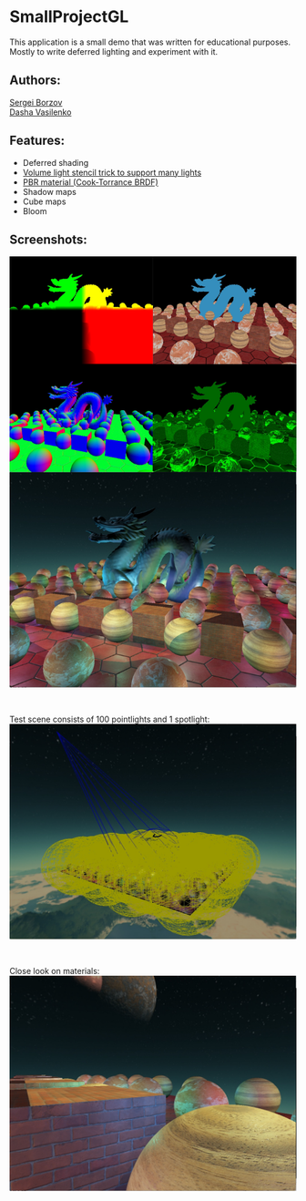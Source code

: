 SmallProjectGL
==============
This application is a small demo that was written for educational purposes. 
Mostly to write deferred lighting and experiment with it.

Authors:
-------
[Sergei Borzov](https://github.com/SergeiBorzov)\
[Dasha Vasilenko](https://github.com/DashaVasilenko)

Features:
---------
* Deferred shading
* [Volume light stencil trick to support many lights](https://dqlin.xyz/tech/2018/01/02/stencil/)
* [PBR material (Cook-Torrance BRDF)](https://learnopengl.com/PBR/Theory)
* Shadow maps
* Cube maps
* Bloom

Screenshots:
------------
![alt text](https://github.com/DashaVasilenko/SmallProjectGL/blob/master/screenshots/deffered.png)<br />
<pre>

</pre>
Test scene сonsists of 100 pointlights and 1 spotlight:
![alt text](https://github.com/DashaVasilenko/SmallProjectGL/blob/master/screenshots/light_volumes.png)<br />
<pre>

</pre>
Close look on materials:
![alt text](https://github.com/DashaVasilenko/SmallProjectGL/blob/master/screenshots/pbr.png)
